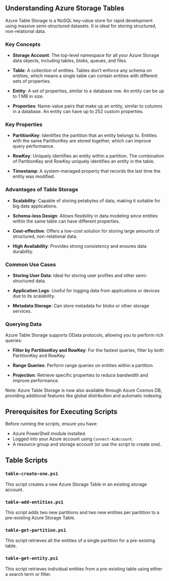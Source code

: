 ## Understanding Azure Storage Tables

Azure Table Storage is a NoSQL key-value store for rapid development using massive semi-structured datasets. It is ideal for storing structured, non-relational data.

### Key Concepts

- **Storage Account**: The top-level namespace for all your Azure Storage data objects, including tables, blobs, queues, and files.

- **Table**: A collection of entities. Tables don't enforce any schema on entities, which means a single table can contain entities with different sets of properties.

- **Entity**: A set of properties, similar to a database row. An entity can be up to 1 MB in size.

- **Properties**: Name-value pairs that make up an entity, similar to columns in a database. An entity can have up to 252 custom properties.

### Key Properties

- **PartitionKey**: Identifies the partition that an entity belongs to. Entities with the same PartitionKey are stored together, which can improve query performance.

- **RowKey**: Uniquely identifies an entity within a partition. The combination of PartitionKey and RowKey uniquely identifies an entity in the table.

- **Timestamp**: A system-managed property that records the last time the entity was modified.

### Advantages of Table Storage

- **Scalability**: Capable of storing petabytes of data, making it suitable for big data applications.

- **Schema-less Design**: Allows flexibility in data modeling since entities within the same table can have different properties.

- **Cost-effective**: Offers a low-cost solution for storing large amounts of structured, non-relational data.

- **High Availability**: Provides strong consistency and ensures data durability.

### Common Use Cases

- **Storing User Data**: Ideal for storing user profiles and other semi-structured data.

- **Application Logs**: Useful for logging data from applications or devices due to its scalability.

- **Metadata Storage**: Can store metadata for blobs or other storage services.

### Querying Data

Azure Table Storage supports OData protocols, allowing you to perform rich queries:

- **Filter by PartitionKey and RowKey**: For the fastest queries, filter by both PartitionKey and RowKey.

- **Range Queries**: Perform range queries on entities within a partition.

- **Projection**: Retrieve specific properties to reduce bandwidth and improve performance.

Note: Azure Table Storage is now also available through Azure Cosmos DB, providing additional features like global distribution and automatic indexing.

## Prerequisites for Executing Scripts

Before running the scripts, ensure you have:

- Azure PowerShell module installed.
- Logged into your Azure account using `Connect-AzAccount`.
- A resource group and storage account (or use the script to create one).

## Table Scripts

### `table-create-one.ps1`

This script creates a new Azure Storage Table in an existing storage account.

### `table-add-entities.ps1`

This script adds two new partitions and two new entities per paritition to a pre-existing Azure Storage Table.

### `table-get-partition.ps1`

This script retrieves all the entities of a single partition for a pre-existing table.

### `table-get-entity.ps1`

This script retrieves individual entities from a pre-existing table using either a search term or filter.
